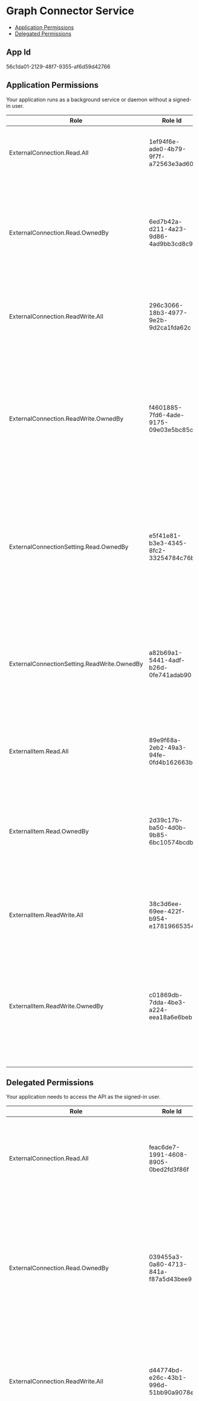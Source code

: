 # Graph Connector Service
- [Application Permissions](#application-permissions)
- [Delegated Permissions](#delegated-permissions)

## App Id
56c1da01-2129-48f7-9355-af6d59d42766

## Application Permissions
Your application runs as a background service or daemon without a signed-in user.

| Role | Role Id | Display Name | Description |
|---|---|---|---|
| ExternalConnection.Read.All | 1ef94f6e-ade0-4b79-9f7f-a72563e3ad60 | ExternalConnection.Read.All | Allows the app to read all external connections without a signed-in user. |
| ExternalConnection.Read.OwnedBy | 6ed7b42a-d211-4a23-9d86-4ad9bb3cd8c9 | ExternalConnection.Read.OwnedBy | Allows the app to read external connections without a signed-in user. The app can only read external connections that it is authorized to.  |
| ExternalConnection.ReadWrite.All | 296c3066-18b3-4977-9e2b-9d2ca1fda62c | ExternalConnection.ReadWrite.All | Allows the app to read and write all external connections without a signed-in user. |
| ExternalConnection.ReadWrite.OwnedBy | f4601885-7fd6-4ade-9175-09e03e5bc85c | ExternalConnection.ReadWrite.OwnedBy | Allows the app to read and write external connections without a signed-in user. The app can only read and write external connections that it is authorized to, or it can create new external connections.  |
| ExternalConnectionSetting.Read.OwnedBy | e5f41e81-b3e3-4345-8fc2-33254784c76b | ExternalConnectionSetting.Read.OwnedBy | Allows the app to read settings of external connections without a signed-in user. The app can only read settings of connections that it is authorized to.  |
| ExternalConnectionSetting.ReadWrite.OwnedBy | a82b69a1-5441-4adf-b26d-0fe741adab90 | ExternalConnectionSetting.ReadWrite.OwnedBy | Allows the app to read and write settings of external connections without a signed-in user. The app can only read settings of connections that it is authorized to.  |
| ExternalItem.Read.All | 89e9f68a-2eb2-49a3-94fe-0fd4b162663b | ExternalItem.Read.All | Allows the app to read all external items without a signed-in user. |
| ExternalItem.Read.OwnedBy | 2d39c17b-ba50-4d0b-9b85-6bc10574bcdb | ExternalItem.Read.OwnedBy | Allows the app to read external items without a signed-in user. The app can only read items of the connection that it is authorized to. |
| ExternalItem.ReadWrite.All | 38c3d6ee-69ee-422f-b954-e17819665354 | ExternalItem.ReadWrite.All | Allows the app to read and write all external items without a signed-in user. |
| ExternalItem.ReadWrite.OwnedBy | c01869db-7dda-4be3-a224-eea18a6e6beb | ExternalItem.ReadWrite.OwnedBy | Allows the app to read and write external items without a signed-in user. The app can only read external items of the connection that it is authorized to. |

## Delegated Permissions
Your application needs to access the API as the signed-in user. 

| Role | Role Id | Display Name | Description |
|---|---|---|---|
| ExternalConnection.Read.All | feac6de7-1991-4608-8905-0bed2fd3f86f | ExternalConnection.Read.All | Allows the app to read all external connections on behalf of a signed-in user. The signed-in user must be an administrator. |
| ExternalConnection.Read.OwnedBy | 039455a3-0a80-4713-841a-f87a5d43bee9 | ExternalConnection.Read.OwnedBy | Allows the app to read external connections on behalf of a signed-in user. The signed-in user must be an administrator. The app can only read external connections that it is authorized to.  |
| ExternalConnection.ReadWrite.All | d44774bd-e26c-43b1-996d-51bb90a9078e | ExternalConnection.ReadWrite.All | Allows the app to read and write all external connections on behalf of a signed-in user. The signed-in user must be an administrator. |
| ExternalConnection.ReadWrite.OwnedBy | 238a47c3-0105-47ae-804f-44a011bcd9d7 | ExternalConnection.ReadWrite.OwnedBy | Allows the app to read and write external connections on behalf of a signed-in user. The signed-in user must be an administrator. The app can only read and write external connections that it is authorized to, or it can create new external connections.  |
| ExternalConnectionSetting.Read.OwnedBy | 874ea7d3-6542-4c86-9dea-1a9165a302e8 | ExternalConnectionSetting.Read.OwnedBy | Allows the app to read settings of external connections on behalf of a signed-in user. The signed-in user must be an administrator. The app can only read settings of connections that it is authorized to.  |
| ExternalConnectionSetting.ReadWrite.OwnedBy | 1d1ee9dd-444c-4646-a36a-db2a1feee3a1 | ExternalConnectionSetting.ReadWrite.OwnedBy | Allows the app to read and write settings of external connections on behalf of a signed-in user. The signed-in user must be an administrator. The app can only read settings of connections that it is authorized to. |
| ExternalItem.Read.All | 922f9392-b1b7-483c-a4be-0089be7704fb | Read items in external datasets | Allow the app to read external datasets and content, on behalf of the signed-in user. |
| ExternalItem.Read.OwnedBy | 7dd8483d-ffd6-4c0c-a2be-88d3aea446d8 | ExternalItem.Read.OwnedBy | Allows the app to read external items on behalf of a signed-in user. The signed-in user must be an administrator. The app can only read items of the connection that it is authorized to. |
| ExternalItem.ReadWrite.All | 565c16dd-b86f-4528-9d73-af8687391f02 | ExternalItem.ReadWrite.All | Allows the app to read and write all external items on behalf of a signed-in user. The signed-in user must be an administrator. |
| ExternalItem.ReadWrite.OwnedBy | 13d477ed-f4cf-4cc0-9678-80517234742e | ExternalItem.ReadWrite.OwnedBy | Allows the app to read and write external items on behalf of a signed-in user. The signed-in user must be an administrator. The app can only read external items of the connection that it is authorized to. |

